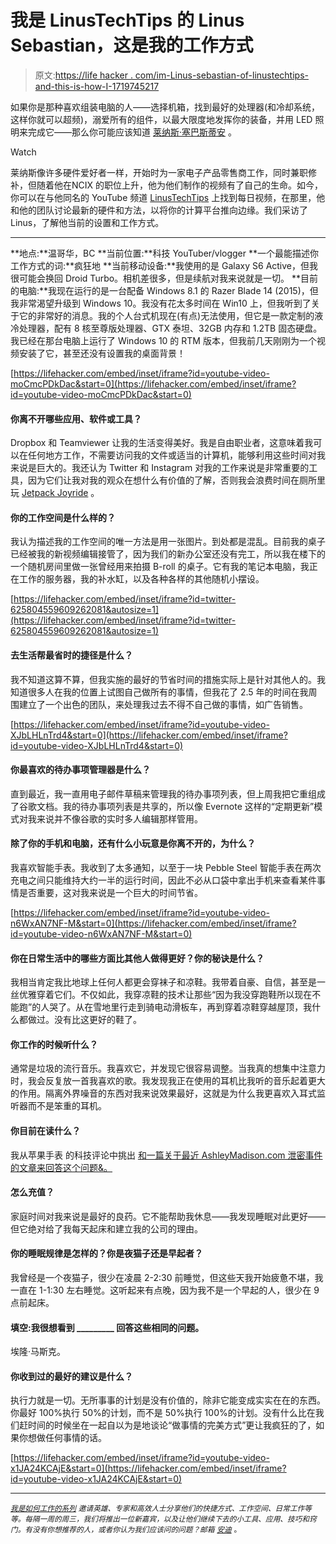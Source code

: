 # 我是 LinusTechTips 的 Linus Sebastian，这是我的工作方式

> 原文:[https://life hacker . com/im-Linus-sebastian-of-linustechtips-and-this-is-how-I-1719745217](https://lifehacker.com/im-linus-sebastian-of-linustechtips-and-this-is-how-i-1719745217)

如果你是那种喜欢组装电脑的人——选择机箱，找到最好的处理器(和冷却系统，这样你就可以超频)，溺爱所有的组件，以最大限度地发挥你的装备，并用 LED 照明来完成它——那么你可能应该知道 [莱纳斯·塞巴斯蒂安](https://www.youtube.com/user/LinusTechTips) 。

Watch

莱纳斯像许多硬件爱好者一样，开始时为一家电子产品零售商工作，同时兼职修补，但随着他在NCIX 的职位上升，他为他们制作的视频有了自己的生命。如今，你可以在与他同名的 YouTube 频道 [LinusTechTips](https://www.youtube.com/user/LinusTechTips) 上找到每日视频，在那里，他和他的团队讨论最新的硬件和方法，以将你的计算平台推向边缘。我们采访了 Linus，了解他当前的设置和工作方式。

* * *

**地点:**温哥华，BC
**当前位置:**科技 YouTuber/vlogger
**一个最能描述你工作方式的词:**疯狂地
**当前移动设备:**我使用的是 Galaxy S6 Active，但我很可能会换回 Droid Turbo。相机差很多，但是续航对我来说就是一切。
**目前的电脑:**我现在运行的是一台配备 Windows 8.1 的 Razer Blade 14 (2015)，但我非常渴望升级到 Windows 10。我没有花太多时间在 Win10 上，但我听到了关于它的非常好的消息。我的个人台式机现在(有点)无法使用，但它是一款定制的液冷处理器，配有 8 核至尊版处理器、GTX 泰坦、32GB 内存和 1.2TB 固态硬盘。我已经在那台电脑上运行了 Windows 10 的 RTM 版本，但我前几天刚刚为一个视频安装了它，甚至还没有设置我的桌面背景！

 [https://lifehacker.com/embed/inset/iframe?id=youtube-video-moCmcPDkDac&start=0](https://lifehacker.com/embed/inset/iframe?id=youtube-video-moCmcPDkDac&start=0) 

#### 你离不开哪些应用、软件或工具？

Dropbox 和 Teamviewer 让我的生活变得美好。我是自由职业者，这意味着我可以在任何地方工作，不需要访问我的文件或适当的计算机，能够利用这些时间对我来说是巨大的。我还认为 Twitter 和 Instagram 对我的工作来说是非常重要的工具，因为它们让我对我的观众在想什么有价值的了解，否则我会浪费时间在厕所里玩 [Jetpack Joyride](http://halfbrick.com/our-games/jetpack-joyride/) 。

#### 你的工作空间是什么样的？

我认为描述我的工作空间的唯一方法是用一张图片。到处都是混乱。目前我的桌子已经被我的新视频编辑接管了，因为我们的新办公室还没有完工，所以我在楼下的一个随机房间里做一张曾经用来拍摄 B-roll 的桌子。它有我的笔记本电脑，我正在工作的服务器，我的补水缸，以及各种各样的其他随机小摆设。

 [https://lifehacker.com/embed/inset/iframe?id=twitter-625804559609262081&autosize=1](https://lifehacker.com/embed/inset/iframe?id=twitter-625804559609262081&autosize=1) 

#### 去生活帮最省时的捷径是什么？

我不知道这算不算，但我实施的最好的节省时间的措施实际上是针对其他人的。我知道很多人在我的位置上试图自己做所有的事情，但我花了 2.5 年的时间在我周围建立了一个出色的团队，来处理我过去不得不自己做的事情，如广告销售。

 [https://lifehacker.com/embed/inset/iframe?id=youtube-video-XJbLHLnTrd4&start=0](https://lifehacker.com/embed/inset/iframe?id=youtube-video-XJbLHLnTrd4&start=0) 

#### 你最喜欢的待办事项管理器是什么？

直到最近，我一直用电子邮件草稿来管理我的待办事项列表，但上周我把它重组成了谷歌文档。我的待办事项列表是共享的，所以像 Evernote 这样的“定期更新”模式对我来说并不像谷歌的实时多人编辑那样管用。

#### 除了你的手机和电脑，还有什么小玩意是你离不开的，为什么？

我喜欢智能手表。我收到了太多通知，以至于一块 Pebble Steel 智能手表在两次充电之间只能维持大约一半的运行时间，因此不必从口袋中拿出手机来查看某件事情是否重要，这对我来说是一个巨大的时间节省。

 [https://lifehacker.com/embed/inset/iframe?id=youtube-video-n6WxAN7NF-M&start=0](https://lifehacker.com/embed/inset/iframe?id=youtube-video-n6WxAN7NF-M&start=0) 

#### 你在日常生活中的哪些方面比其他人做得更好？你的秘诀是什么？

我相当肯定我比地球上任何人都更会穿袜子和凉鞋。我带着自豪、自信，甚至是一丝优雅穿着它们。不仅如此，我穿凉鞋的技术让那些“因为我没穿跑鞋所以现在不能跑”的人哭了。从在雪地里行走到骑电动滑板车，再到穿着凉鞋穿越屋顶，我什么都做过。没有比这更好的鞋了。

#### 你工作的时候听什么？

通常是垃圾的流行音乐。我喜欢它，并发现它很容易调整。当我真的想集中注意力时，我会反复放一首我喜欢的歌。我发现我正在使用的耳机比我听的音乐起着更大的作用。隔离外界噪音的东西对我来说效果最好，这就是为什么我更喜欢入耳式监听器而不是笨重的耳机。

#### 你目前在读什么？

我从苹果手表 的科技评论中挑出 [和一篇关于最近 AshleyMadison.com 泄密事件的文章来回答这个问题&。](http://www.anandtech.com/show/9381/the-apple-watch-review)

#### 怎么充值？

家庭时间对我来说是最好的良药。它不能帮助我休息——我发现睡眠对此更好——但它绝对给了我每天起床和建立我的公司的理由。

#### 你的睡眠规律是怎样的？你是夜猫子还是早起者？

我曾经是一个夜猫子，很少在凌晨 2-2:30 前睡觉，但这些天我开始疲惫不堪，我一直在 1-1:30 左右睡觉。这听起来有点晚，因为我不是一个早起的人，很少在 9 点前起床。

#### 填空:我很想看到 _________ 回答这些相同的问题。

埃隆·马斯克。

#### 你收到过的最好的建议是什么？

执行力就是一切。无所事事的计划是没有价值的，除非它能变成实实在在的东西。你最好 100%执行 50%的计划，而不是 50%执行 100%的计划。没有什么比在我们赶时间的时候坐在一起自以为是地谈论“做事情的完美方式”更让我疯狂的了，如果你想做任何事情的话。

 [https://lifehacker.com/embed/inset/iframe?id=youtube-video-x1JA24KCAjE&start=0](https://lifehacker.com/embed/inset/iframe?id=youtube-video-x1JA24KCAjE&start=0) 

* * *

<small></small>*[<small>*我是如何工作的系列*</small>](http://lifehacker.com/how-i-work/#_ga=1.9298677.1720946729.1390842781) <small>*邀请英雄、专家和高效人士分享他们的快捷方式、工作空间、日常工作等等。每隔一周的周三，我们将推出一位新嘉宾，以及让他们继续下去的小工具、应用、技巧和窍门。有没有你想推荐的人，或者你认为我们应该问的问题？邮箱*</small> [<small>*安迪*</small>](mailto:andy@lifehacker.com) <small>*。*</small>*